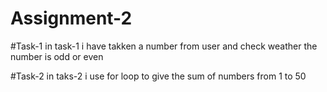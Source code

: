 # Assignment-2
#Task-1
 in task-1 i have takken a number from user and check weather the number is odd or even

#Task-2
 in taks-2 i use for loop to give the sum of numbers from 1 to 50
